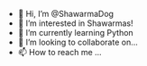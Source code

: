 - 👋 Hi, I’m @ShawarmaDog
- 👀 I’m interested in Shawarmas!
- 🌱 I’m currently learning Python
- 💞️ I’m looking to collaborate on...
- 📫 How to reach me ...


<!---
ShawarmaDog/ShawarmaDog is a ✨ special ✨ repository because its `README.md` (this file) appears on your GitHub profile.
You can click the Preview link to take a look at your changes.
--->

